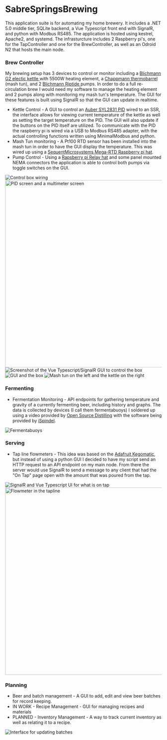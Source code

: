 # SabreSpringsBrewing
<p>
This application suite is for automating my home brewery. It includes a .NET 5.0 middle tier, SQLite backend, a Vue Typescript front end with SignalR, and python with Modbus RS485. The application is hosted using kestrel, Apache2, and systemd. The infrasturcture includes 2 Raspberry pi's, one for the TapController and one for the BrewController, as well as an Odroid N2 that hosts the main node.
</p>
<h3>Brew Controller</h3>
<p>    
    My brewing setup has 3 devices to control or monitor including a <a href="https://www.blichmannengineering.com/boilermaker-g2.html">Blichmann G2 electic kettle </a> with 5500W heating element, a <a href="https://www.chapmanequipment.com/products/10-gallon-thermobarrel">Chappmann thermobarrel</a> (mash tun), and 
    2 <a href="https://www.blichmannengineering.com/riptide-brewing-pump.html">Blichmann Riptide </a> pumps. In order to do a full re-circulation brew I would need my software to manage the heating element and 2 pumps along with monitoring my mash tun's temperature. The GUI for these features is built using SignalR so that the GUI can update in realtime.
    <ul>
        <li> 
            Kettle Control - A GUI to control an <a href="https://www.auberins.com/index.php?main_page=product_info&products_id=651">Auber SYL2831 PID</a> wired to an SSR, the interface allows for viewing current temperature of the kettle as well as setting the target temperature on the PID. The GUI will also update if the buttons on the PID itself are utilized. To communicate with the PID the raspberry pi is wired via a USB to Modbus RS485 adapter, with the actual controlling functions written using MinimalModbus and python.
        </li>
        <li>
            Mash Tun monitoring - A Pt100 RTD sensor has been installed into the mash tun in order to have the GUI display the temperature. This was wired up using a <a href="https://sequentmicrosystems.com/product/rtd-data-acquisition-card-for-rpi/" >SequentMicrosystems Mega-RTD Raspberry pi hat</a>.
        </li>
        <li>
            Pump Control - Using a <a href="https://www.electronics-salon.com/products/electronics-salon-rpi-power-relay-board-expansion-module-for-raspberry-pi-a-b-2b-3b">Rapsberry pi Relay hat</a> and some panel mounted NEMA connectors the application is able to control both pumps via toggle switches on the GUI.
        </li>
    </ul>
</p>
<img src="https://i.imgur.com/kw4wAD4.jpg" alt="Control box wiring"></img>
<img src="https://i.imgur.com/GmCVmwS.jpg" height="600px" alt="PID screen and a multimeter screen"></img>
<img src="https://i.imgur.com/jQalSbG.png" alt="Screenshot of the Vue Typescript/SignalR GUI to control the box"></img>
<img src="https://i.imgur.com/0XiLflq.jpg" alt="GUI and the box"></img>
<img src="https://i.imgur.com/FnAiur6.jpg" alt="Mash tun on the left and the kettle on the right">

<h3>Fermenting</h3>
<p>
    <ul>    
        <li>
            Fermentation Monitoring - API endpoints for gathering temperature and gravity of a currently fermenting beer, including history and graphs. The data is collected by devices (I call them fermentabuoys) I soldered up using a video provided by <a href="https://www.opensourcedistilling.com/ispindel-assembly/">Open Source Distilling</a> with the software being provided by <a href="http://www.ispindel.de/">iSpindel</a>.
        </li>
    </ul>
<img src="https://i.imgur.com/cSpBOxY.jpg" alt="Fermentabuoys">
<h3>Serving</h3>
<p>
    <ul>
        <li>
            Tap line flowmeters - This idea was based on the <a href="https://learn.adafruit.com/adafruit-keg-bot/overview" >Adafruit Kegomatic</a>, but instead of using a python
            GUI I decided to have my script send an HTTP request to an API endpoint on my main node. From there the server would use SignalR to send a message to any client that had the "On Tap" page open with the amount that was poured from the tap.
        </li>
    </ul>
</p>
<img src="https://i.imgur.com/obdGXPV.png" alt="SignalR and Vue Typescript UI for what is on tap"></img>
<img src="https://i.imgur.com/PRLrg5j.jpeg" height="600px" alt="Flowmeter in the tapline"></img>
<h3>Planning</h3>
<p>
    <ul>
        <li>
            Beer and batch management - A GUI to add, edit and view beer batches for record keeping.     
        </li>
        <li>
            IN WORK - Recipe Management - GUI for managing recipes and materials
        </li>
        <li>
            PLANNED - Inventory Management - A way to track current inventory as well as relating it to a recipe.
        </li>
    </ul>
</p>
<img src="https://i.imgur.com/29hX7kT.png" alt="Interface for updating batches"></img>
